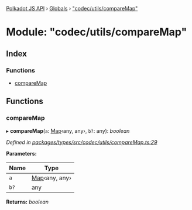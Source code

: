 [Polkadot JS API](../README.md) › [Globals](../globals.md) › ["codec/utils/compareMap"](_codec_utils_comparemap_.md)

# Module: "codec/utils/compareMap"

## Index

### Functions

* [compareMap](_codec_utils_comparemap_.md#comparemap)

## Functions

###  compareMap

▸ **compareMap**(`a`: [Map](../classes/_codec_struct_.struct.md#static-map)‹any, any›, `b?`: any): *boolean*

*Defined in [packages/types/src/codec/utils/compareMap.ts:29](https://github.com/polkadot-js/api/blob/ccfab75f41/packages/types/src/codec/utils/compareMap.ts#L29)*

**Parameters:**

Name | Type |
------ | ------ |
`a` | [Map](../classes/_codec_struct_.struct.md#static-map)‹any, any› |
`b?` | any |

**Returns:** *boolean*
